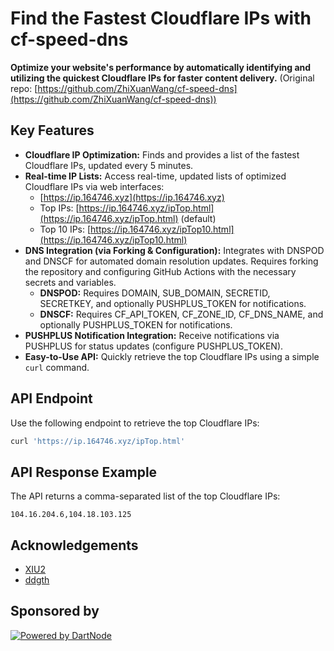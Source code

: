 # Find the Fastest Cloudflare IPs with cf-speed-dns

**Optimize your website's performance by automatically identifying and utilizing the quickest Cloudflare IPs for faster content delivery.**  (Original repo: [https://github.com/ZhiXuanWang/cf-speed-dns](https://github.com/ZhiXuanWang/cf-speed-dns))

## Key Features

*   **Cloudflare IP Optimization:**  Finds and provides a list of the fastest Cloudflare IPs, updated every 5 minutes.
*   **Real-time IP Lists:** Access real-time, updated lists of optimized Cloudflare IPs via web interfaces:
    *   [https://ip.164746.xyz](https://ip.164746.xyz)
    *   Top IPs: [https://ip.164746.xyz/ipTop.html](https://ip.164746.xyz/ipTop.html) (default)
    *   Top 10 IPs: [https://ip.164746.xyz/ipTop10.html](https://ip.164746.xyz/ipTop10.html)
*   **DNS Integration (via Forking & Configuration):** Integrates with DNSPOD and DNSCF for automated domain resolution updates.  Requires forking the repository and configuring GitHub Actions with the necessary secrets and variables.
    *   **DNSPOD:** Requires DOMAIN, SUB\_DOMAIN, SECRETID, SECRETKEY, and optionally PUSHPLUS\_TOKEN for notifications.
    *   **DNSCF:** Requires CF\_API\_TOKEN, CF\_ZONE\_ID, CF\_DNS\_NAME, and optionally PUSHPLUS\_TOKEN for notifications.
*   **PUSHPLUS Notification Integration:**  Receive notifications via PUSHPLUS for status updates (configure PUSHPLUS\_TOKEN).
*   **Easy-to-Use API:** Quickly retrieve the top Cloudflare IPs using a simple `curl` command.

## API Endpoint

Use the following endpoint to retrieve the top Cloudflare IPs:

```bash
curl 'https://ip.164746.xyz/ipTop.html'
```

## API Response Example

The API returns a comma-separated list of the top Cloudflare IPs:

```
104.16.204.6,104.18.103.125
```

## Acknowledgements

*   [XIU2](https://github.com/XIU2/CloudflareSpeedTest)
*   [ddgth](https://github.com/ddgth/cf2dns)

## Sponsored by

[![Powered by DartNode](https://dartnode.com/branding/DN-Open-Source-sm.png)](https://dartnode.com "Powered by DartNode - Free VPS for Open Source")